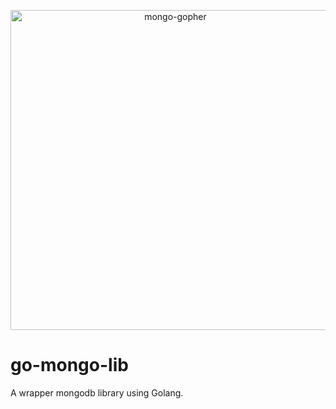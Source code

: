 <p align="center"><img src="https://user-images.githubusercontent.com/31778886/201464741-b3741431-23e7-46de-9312-da76fb4efcb6.png" alt="mongo-gopher" width="512px"/></p>

# go-mongo-lib

A wrapper mongodb library using Golang.